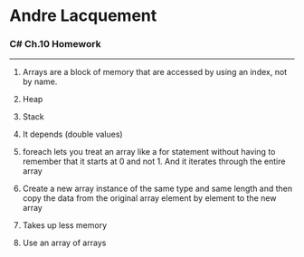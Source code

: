 ﻿# Andre Lacquement
### C# Ch.10 Homework
---

1. Arrays are a block of memory that are accessed by using an index, not by name. 

1. Heap

1. Stack

1. It depends (double values)

1. foreach lets you treat an array like a for statement without having to remember that it starts at 0 and not 1. And it iterates through the entire array

1. Create a new array instance of the same type and same length and then copy the data from the original array element by element to the new array

1. Takes up less memory 

1. Use an array of arrays